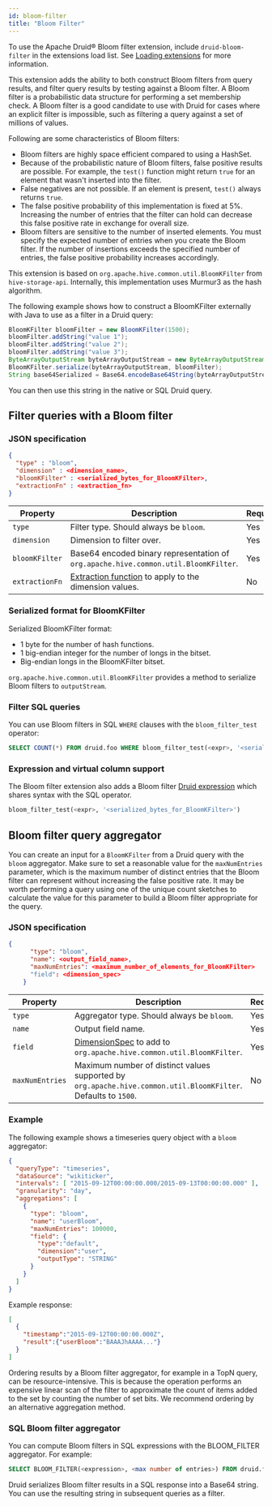 ```yaml
---
id: bloom-filter
title: "Bloom Filter"
---
```


<!--
  ~ Licensed to the Apache Software Foundation (ASF) under one
  ~ or more contributor license agreements.  See the NOTICE file
  ~ distributed with this work for additional information
  ~ regarding copyright ownership.  The ASF licenses this file
  ~ to you under the Apache License, Version 2.0 (the
  ~ "License"); you may not use this file except in compliance
  ~ with the License.  You may obtain a copy of the License at
  ~
  ~   http://www.apache.org/licenses/LICENSE-2.0
  ~
  ~ Unless required by applicable law or agreed to in writing,
  ~ software distributed under the License is distributed on an
  ~ "AS IS" BASIS, WITHOUT WARRANTIES OR CONDITIONS OF ANY
  ~ KIND, either express or implied.  See the License for the
  ~ specific language governing permissions and limitations
  ~ under the License.
  -->


To use the Apache Druid&circledR; Bloom filter extension, include `druid-bloom-filter` in the extensions load list. See [Loading extensions](../../configuration/extensions.md#loading-extensions) for more information.

This extension adds the ability to both construct Bloom filters from query results, and filter query results by testing
against a Bloom filter. A Bloom filter is a probabilistic data structure for performing a set membership check. A Bloom
filter is a good candidate to use with Druid for cases where an explicit filter is impossible, such as filtering a query
against a set of millions of values.

Following are some characteristics of Bloom filters:

- Bloom filters are highly space efficient compared to using a HashSet.
- Because of the probabilistic nature of Bloom filters, false positive results are possible. For example, the `test()` function might return `true` for an element that wasn't inserted into the filter.
- False negatives are not possible. If an element is present, `test()` always returns `true`.
- The false positive probability of this implementation is fixed at 5%. Increasing the number of entries that the filter can hold can decrease this false positive rate in exchange for overall size.
- Bloom filters are sensitive to the number of inserted elements. You must specify the expected number of entries when you create the Bloom filter. If the number of insertions exceeds the specified number of entries, the false positive probability increases accordingly.

This extension is based on `org.apache.hive.common.util.BloomKFilter` from `hive-storage-api`. Internally,
this implementation uses Murmur3 as the hash algorithm.

The following example shows how to construct a BloomKFilter externally with Java to use as a filter in a Druid query:

```java
BloomKFilter bloomFilter = new BloomKFilter(1500);
bloomFilter.addString("value 1");
bloomFilter.addString("value 2");
bloomFilter.addString("value 3");
ByteArrayOutputStream byteArrayOutputStream = new ByteArrayOutputStream();
BloomKFilter.serialize(byteArrayOutputStream, bloomFilter);
String base64Serialized = Base64.encodeBase64String(byteArrayOutputStream.toByteArray());
```

You can then use this string in the native or SQL Druid query.

## Filter queries with a Bloom filter

### JSON specification

```json
{
  "type" : "bloom",
  "dimension" : <dimension_name>,
  "bloomKFilter" : <serialized_bytes_for_BloomKFilter>,
  "extractionFn" : <extraction_fn>
}
```

|Property|Description|Required|
|--------|-----------|--------|
|`type`|Filter type. Should always be `bloom`.|Yes|
|`dimension`|Dimension to filter over.|Yes|
|`bloomKFilter`|Base64 encoded binary representation of `org.apache.hive.common.util.BloomKFilter`.|Yes|
|`extractionFn`|[Extraction function](../../querying/dimensionspecs.md#extraction-functions) to apply to the dimension values.|No|

### Serialized format for BloomKFilter

Serialized BloomKFilter format:

- 1 byte for the number of hash functions.
- 1 big-endian integer for the number of longs in the bitset.
- Big-endian longs in the BloomKFilter bitset.

`org.apache.hive.common.util.BloomKFilter` provides a method to serialize Bloom filters to `outputStream`.

### Filter SQL queries

You can use Bloom filters in SQL `WHERE` clauses with the `bloom_filter_test` operator:

```sql
SELECT COUNT(*) FROM druid.foo WHERE bloom_filter_test(<expr>, '<serialized_bytes_for_BloomKFilter>')
```

### Expression and virtual column support

The Bloom filter extension also adds a Bloom filter [Druid expression](../../querying/math-expr.md) which shares syntax
with the SQL operator.

```sql
bloom_filter_test(<expr>, '<serialized_bytes_for_BloomKFilter>')
```

## Bloom filter query aggregator

You can create an input for a `BloomKFilter` from a Druid query with the `bloom` aggregator. Make sure to set a reasonable value for the `maxNumEntries` parameter, which is the maximum number of distinct entries that the Bloom filter can represent without increasing the false positive rate. It may be worth performing a query using
one of the unique count sketches to calculate the value for this parameter to build a Bloom filter appropriate for the query.

### JSON specification

```json
{
      "type": "bloom",
      "name": <output_field_name>,
      "maxNumEntries": <maximum_number_of_elements_for_BloomKFilter>
      "field": <dimension_spec>
    }
```

|Property|Description|Required|
|--------|-----------|--------|
|`type`|Aggregator type. Should always be `bloom`.|Yes|
|`name`|Output field name.|Yes|
|`field`|[DimensionSpec](../../querying/dimensionspecs.md) to add to `org.apache.hive.common.util.BloomKFilter`.|Yes|
|`maxNumEntries`|Maximum number of distinct values supported by `org.apache.hive.common.util.BloomKFilter`. Defaults to `1500`.|No|

### Example

The following example shows a timeseries query object with a `bloom` aggregator:

```json
{
  "queryType": "timeseries",
  "dataSource": "wikiticker",
  "intervals": [ "2015-09-12T00:00:00.000/2015-09-13T00:00:00.000" ],
  "granularity": "day",
  "aggregations": [
    {
      "type": "bloom",
      "name": "userBloom",
      "maxNumEntries": 100000,
      "field": {
        "type":"default",
        "dimension":"user",
        "outputType": "STRING"
      }
    }
  ]
}
```

Example response:

```json
[
  {
    "timestamp":"2015-09-12T00:00:00.000Z",
    "result":{"userBloom":"BAAAJhAAAA..."}
  }
]
```

Ordering results by a Bloom filter aggregator, for example in a TopN query, can be resource-intensive. This is because the operation performs an expensive linear scan of the filter to approximate the count of items added to the set by counting the number of set bits. We recommend ordering by an alternative aggregation method.

### SQL Bloom filter aggregator

You can compute Bloom filters in SQL expressions with the BLOOM_FILTER aggregator. For example:

```sql
SELECT BLOOM_FILTER(<expression>, <max number of entries>) FROM druid.foo WHERE dim2 = 'abc'
```

Druid serializes Bloom filter results in a SQL response into a Base64 string. You can use the resulting string in subsequent queries as a filter.
